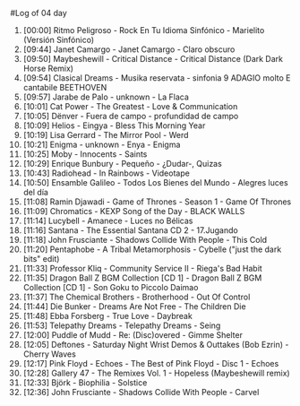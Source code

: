 #Log of 04 day

1. [00:00] Ritmo Peligroso - Rock En Tu Idioma Sinfónico - Marielito (Versión Sinfónico)
1. [09:44] Janet Camargo - Janet Camargo - Claro obscuro
1. [09:50] Maybeshewill - Critical Distance - Critical Distance (Dark Dark Horse Remix)
1. [09:54] Clasical Dreams - Musika reservata - sinfonia 9 ADAGIO molto E cantabile BEETHOVEN
1. [09:57] Jarabe de Palo - unknown - La Flaca
1. [10:01] Cat Power - The Greatest - Love & Communication
1. [10:05] Dënver - Fuera de campo - profundidad de campo
1. [10:09] Helios - Eingya - Bless This Morning Year
1. [10:19] Lisa Gerrard - The Mirror Pool - Werd
1. [10:21] Enigma - unknown - Enya - Enigma
1. [10:25] Moby - Innocents - Saints
1. [10:29] Enrique Bunbury - Pequeño - ¿Dudar-, Quizas
1. [10:43] Radiohead - In Rainbows - Videotape
1. [10:50] Ensamble Galileo - Todos Los Bienes del Mundo - Alegres luces del día
1. [11:08] Ramin Djawadi - Game of Thrones - Season 1 - Game Of Thrones
1. [11:09] Chromatics - KEXP Song of the Day - BLACK WALLS
1. [11:14] Lucybell - Amanece - Luces no Bélicas
1. [11:16] Santana - The Essential Santana CD 2 - 17.Jugando
1. [11:18] John Frusciante - Shadows Collide With People - This Cold
1. [11:20] Pentaphobe - A Tribal Metamorphosis - Cybelle ("just the dark bits" edit)
1. [11:33] Professor Kliq - Community Service II - Riega's Bad Habit
1. [11:35] Dragon Ball Z BGM Collection [CD 1] - Dragon Ball Z BGM Collection [CD 1] - Son Goku to Piccolo Daimao
1. [11:37] The Chemical Brothers - Brotherhood - Out Of Control
1. [11:44] Die Bunker - Dreams Are Not Free - The Children Die
1. [11:48] Ebba Forsberg - True Love - Daybreak
1. [11:53] Telepathy Dreams - Telepathy Dreams - Seing
1. [12:00] Puddle of Mudd - Re: (Disc)overed - Gimme Shelter
1. [12:05] Deftones - Saturday Night Wrist Demos & Outtakes (Bob Ezrin) - Cherry Waves
1. [12:17] Pink Floyd - Echoes - The Best of Pink Floyd - Disc 1 - Echoes
1. [12:28] Gallery 47 - The Remixes Vol. 1 - Hopeless (Maybeshewill remix)
1. [12:33] Björk - Biophilia - Solstice
1. [12:36] John Frusciante - Shadows Collide With People - Carvel
